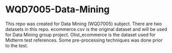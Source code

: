 # WQD7005-Data-Mining
This repo was created for Data Mining (WQD7005) subject.
There are two datasets in this repo.
ecommerce.csv is the original dataset and will be used for Data Mining group project.
Olist_ecommerce is the dataset used for Midterm test references. Some pre-processing techniques was done prior to the test.
